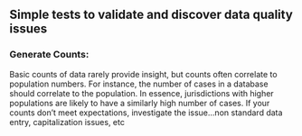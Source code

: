 ## Simple tests to validate and discover data quality issues

### Generate Counts:
Basic counts of data rarely provide insight, but counts often correlate to population numbers. For instance, the number of cases in a database should correlate to the population. In essence, jurisdictions with higher populations  are likely to have a similarly high number of cases. If your counts don’t meet expectations, investigate the issue…non standard data entry, capitalization issues, etc
 
